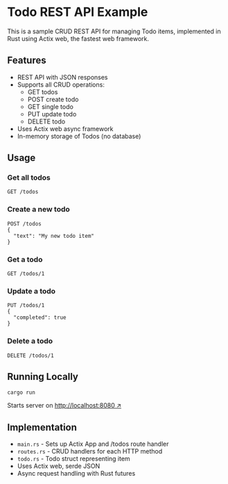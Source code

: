 # Todo REST API Example

This is a sample CRUD REST API for managing Todo items, implemented in Rust using Actix web, the fastest web framework.

## Features

- REST API with JSON responses
- Supports all CRUD operations:
  - GET todos
  - POST create todo
  - GET single todo
  - PUT update todo
  - DELETE todo
- Uses Actix web async framework
- In-memory storage of Todos (no database)

## Usage

### Get all todos

```
GET /todos
```

### Create a new todo

```
POST /todos 
{
  "text": "My new todo item" 
}
```

### Get a todo

```
GET /todos/1
```

### Update a todo

```
PUT /todos/1
{
  "completed": true
} 
```

### Delete a todo

```
DELETE /todos/1
```

## Running Locally

```
cargo run
```

Starts server on [http://localhost:8080 ↗](http://localhost:8080)

## Implementation

- `main.rs` - Sets up Actix App and /todos route handler
- `routes.rs` - CRUD handlers for each HTTP method 
- `todo.rs` - Todo struct representing item 
- Uses Actix web, serde JSON  
- Async request handling with Rust futures